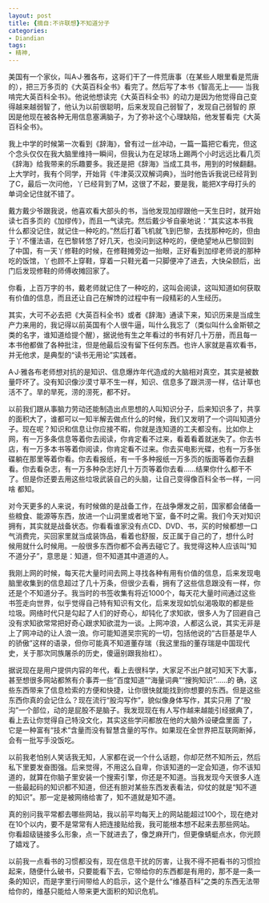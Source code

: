 ```yaml
---
layout: post
title: {摘自:不许联想}不知道分子
categories:
- Diandian
tags:
- 精神, 
---
```

<p>美国有一个家伙，叫A&middot;J&middot;雅各布，这哥们干了一件荒唐事（在某些人眼里看是荒唐的），把三万多页的《大英百科全书》看完了。然后写了本书《智高无上—— 当我啃完大英百科全书》。他说他想读完《大英百科全书》的动力是因为他觉得自己变得越来越弱智了，他认为以前很聪明，后来发现自己弱智了，发现自己弱智的 原因是他现在被各种无用信息塞满脑子，为了弥补这个心理缺陷，他发誓看完《大英百科全书》。</p>
<p>我上中学的时候第一次看到《辞海》，曾有过一丝冲动，一篇一篇把它看完，但这个念头仅仅在我大脑里维持一瞬间，但我认为在足球场上踢两个小时远远比看几页 《辞海》给我带来的乐趣要多。我还是把《辞海》当成工具书，用到的时候翻翻。上大学时，我有个同学，开始背《牛津英汉双解词典》，当时他告诉我说已经背到 了C，最后一次问他，丫已经背到了M，这很了不起，要是我，能把X字母打头的单词全记住就不错了。</p>
<p>戴方戴少爷跟我说，他喜欢看大部头的书，当他发现加缪跟他一天生日时，就开始读七百多页的《加缪传》，而且一气读完。然后戴少爷自豪地说：“其实这本书我 什么都没记住，就记住一种吃的。”然后打着飞机就飞到巴黎，去找那种吃的，但由于丫不懂法语，在巴黎转悠了好几天，也没问到这种吃的，便绝望地从巴黎回到 了中国，有一天丫修鞋的时候，在修鞋摊旁边一抬眼，正好看到加缪老师说的那种吃的饭馆，丫也顾不上穿鞋，穿着一只鞋光着一只脚便冲了进去，大快朵颐后，出 门后发现修鞋的师傅收摊回家了。</p>
<p>你看，上百万字的书，戴老师就记住了一种吃的，这叫会阅读，这叫知道如何获取有价值的信息，而且还让自己在解馋的过程中有一段精彩的人生经历。</p>
<p>其实，大可不必去把《大英百科全书》或者《辞海》通读下来，知识历来是当成生产力来用的，我记得以前英国有个人很牛逼，叫什么我忘了（类似叫什么金斯顿之 类的名字，谁知道给提个醒），据说他有生之年看过的书有好几十万册，而且每一本书他都做了各种批注，但是他最后没有留下任何东西。也许人家就是喜欢看书， 并无他求，是典型的“读书无用论”实践者。</p>
<p>A&middot;J&middot;雅各布老师想对抗的是知识、信息爆炸年代造成的大脑相对真空，其实是被数量吓坏了。没有知识像沙漠寸草不生一样，知识、信息多了跟洪涝一样，估计草也活不了。旱的旱死，涝的涝死，都不好。</p>
<p>以前我们跟从事脑力劳动还能制造出点思想的人叫知识分子，后来知识多了，共享的面积大了，谁都可以一知半解去做点什么的时候，我们又发明了一个词叫知道分 子。现在呢？知识和信息让你应接不暇，你就是连知道的工夫都没有。比如你上网，有一万多条信息等着你去阅读，你肯定看不过来，看着看着就迷失了。你去书 店，有一万多本书等着你阅读，你肯定看不过来。你去买电影光碟，也有一万多张碟躺在那里等着你看。你去看报纸，有一千多种报纸一万多页的版面等着你去翻 看。你去看杂志，有一万多种杂志好几十万页等着你去看……结果你什么都干不了。但是你还要去用这些垃圾武装自己的头脑，让自己变得像百科全书一样，一问啥 都知。</p>
<p>对今天更多的人来说，有时候做的是战备工作，在战争爆发之前，国家都会储备一些粮食、能源等东西，放进一个山洞里或者地下室，备不时之需。我们今天对知识 拥有，其实就是战备状态。你看看谁家没有点CD、DVD、书，买的时候都想一口气消费完，买回家里就当成装饰品，看着也舒服，反正属于自己的了，想什么时 候用就什么时候用。一般很多东西你都不会再去碰它了。我觉得这种人应该叫“知不道分子”，意思是：知道，但不知道其中道道的人。</p>
<p>我刚上网的时候，每天花大量时间去网上寻找各种有用有价值的信息，后来发现电脑里收集到的信息超过了几十万条，但很少去看，拥有了这些信息跟没有一样，你 还是个不知道分子。我当时的书签收集有将近1000个，每天花大量时间通过这些书签走向世界，似乎觉得自己特有知识有文化，后来发现如饥似渴吸取的都是些 垃圾。网络时代只是勾起了人们的好奇心，却钝化了求知欲，很多人为了回避自己没有求知欲常常把好奇心跟求知欲混为一谈。上网冲浪，人都这么说，其实无非是 上了网冲动的让人浪一浪。你可能知道吴宗宪的一切，包括他说的“古巨基是华人的骄傲”这样的语录，但你可能真不知道董存瑞（我这里指的董存瑞是中国现代 史，关于那次同族屠杀的历史，傻逼别跟我抬杠）。</p>
<p>据说现在是用户提供内容的年代，看上去很科学，大家足不出户就可知天下大事，甚至想很多网站都煞有介事弄一些“百度知道”“海量词典”“搜狗知识”……的 确，这些东西带来了信息检索的方便和快捷，让你很快就能找到你想要的东西。但是这些东西你真的会记住么？现在流行“股沟写作”，貌似像身体写作，其实只用 了“股沟”一个部位，动的是屁股不是脑子。我发现现在有人写作越来越能引经据典了，看上去让你觉得自己特没文化，其实这些学问都放在他的大脑外设硬盘里面 了，它是一种富有“技术”含量而没有智慧含量的写作。如果现在全世界把互联网断掉，会有一批写手没饭吃。</p>
<p>以前我老怕别人笑话我无知，人家都在说一个什么话题，你却茫然不知所云，然后私下里要发奋图强。后来觉得，不用这么自卑，你该知道的一定会知道，你不该知 道的，就算在你脑子里安装一个搜索引擎，你还是不知道。当我发现今天很多人连一些最起码的知识都不知道，但还有胆对某些东西发表看法，仰仗的就是“知不道 的知识”。那一定是被网络给害了，知不道就是知不道。</p>
<p>真的别问我平常都去哪些网站，我以前平均每天上的网站能超过100个，现在绝对在10个以内，要不是常常有人把连接贴给我，我可能根本想不起来去那些网站。你看超级链接多么形象，点一下就进去了，像芝麻开门，但更像蜻蜓点水，你光顾了嬉戏了。</p>
<p>以前我一点看书的习惯都没有，现在信息干扰的厉害，让我不得不把看书的习惯捡起来，随便什么破书，只要能看下去，它带给你的东西都是有用的，那不是一条一 条的知识，而是字里行间带给人的启示，这个是什么“维基百科”之类的东西无法带给你的，维基只能给人带来更大面积的知识危机。</p>